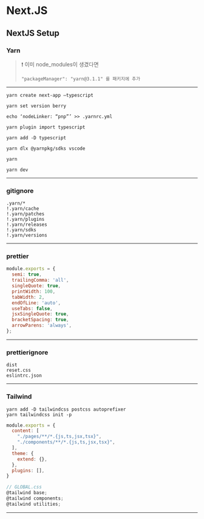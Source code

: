 # Next.JS

## NextJS Setup

### Yarn

> ❗ 이미 node_modules이 생겼다면
>
> `"packageManager": "yarn@3.1.1" 를 패키지에 추가`

---

`yarn create next-app —typescript`

`yarn set version berry`

`echo ‘nodeLinker: “pnp”’ >> .yarnrc.yml`

`yarn plugin import typescript`

`yarn add -D typescript`

`yarn dlx @yarnpkg/sdks vscode`

`yarn`

`yarn dev`

---

### gitignore

```
.yarn/*
!.yarn/cache
!.yarn/patches
!.yarn/plugins
!.yarn/releases
!.yarn/sdks
!.yarn/versions
```

---

### prettier

```javascript
module.exports = {
  semi: true,
  trailingComma: 'all',
  singleQuote: true,
  printWidth: 100,
  tabWidth: 2,
  endOfLine: 'auto',
  useTabs: false,
  jsxSingleQuote: true,
  bracketSpacing: true,
  arrowParens: 'always',
};
```

---

### prettierignore

```
dist
reset.css
eslintrc.json
```

---

### Tailwind

```
yarn add -D tailwindcss postcss autoprefixer
yarn tailwindcss init -p
```

```javascript
module.exports = {
  content: [
    "./pages/**/*.{js,ts,jsx,tsx}",
    "./components/**/*.{js,ts,jsx,tsx}",
  ],
  theme: {
    extend: {},
  },
  plugins: [],
}

// GLOBAL.css
@tailwind base;
@tailwind components;
@tailwind utilities;

```

---
